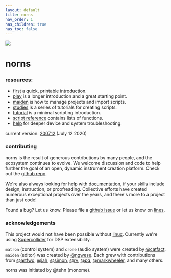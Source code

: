 ```yaml
---
layout: default
title: norns
nav_order: 1
has_children: true
has_toc: false
---
```


![](https://monome.org/images/norns-front-small.jpg)

# norns

### resources:
- [first](norns-first.pdf) a quick, printable introduction.
- [play](../norns/play) is a longer introduction and a great starting point.
- [maiden](../norns/maiden) is how to manage projects and import scripts.
- [studies](../norns/studies-landing) is a series of tutorials for creating scripts.
- [tutorial](https://github.com/neauoire/tutorial) is a minimal scripting introduction.
- [script reference](../norns/script-reference) contains lists of functions.
- [help](../norns/help) for deeper device and system troubleshooting.

current version: [200712](https://l.llllllll.co/norns) (July 12 2020)

### contributing

norns is the result of generous contributions by many people, and the ecosystem continues to evolve. We welcome discussion and code to help further the goal of an open, dynamic instrument creation platform. Check out the [github repo](https://github.com/monome/norns).

We're also always looking for help with [documentation](https://github.com/monome/docs), if your skills include design, instruction, or proofreading. Collective efforts have created numerous exceptional projects over the years, and there's more to a project than just code!

Found a bug? Let us know. Please file a [github issue](https://github.com/monome/norns/issues) or let us know on [lines](https://llllllll.co/t/norns-help/14016).

### acknowledgements

This project would not have been possible without [linux](https://en.wikipedia.org/wiki/Linux).  Currently we're using [Supercollider](https://supercollider.github.io) for DSP extensibility.

`matron` (control system) and `crone` (audio system) were created by [@catfact](https://github.com/catfact). `maiden` (editor) was created by [@ngwese](https://github.com/ngwese). Each grew with contributions from [@artfwo](https://github.com/artfwo), [@jah](https://github.com/antonhornquist), [@simon](https://github.com/simonvanderveldt), [@rv](https://github.com/ranch-verdin), [@pq](https://github.com/pq), [@markwheeler](https://github.com/markwheeler), and many others.

norns was initiated by @tehn (monome).
